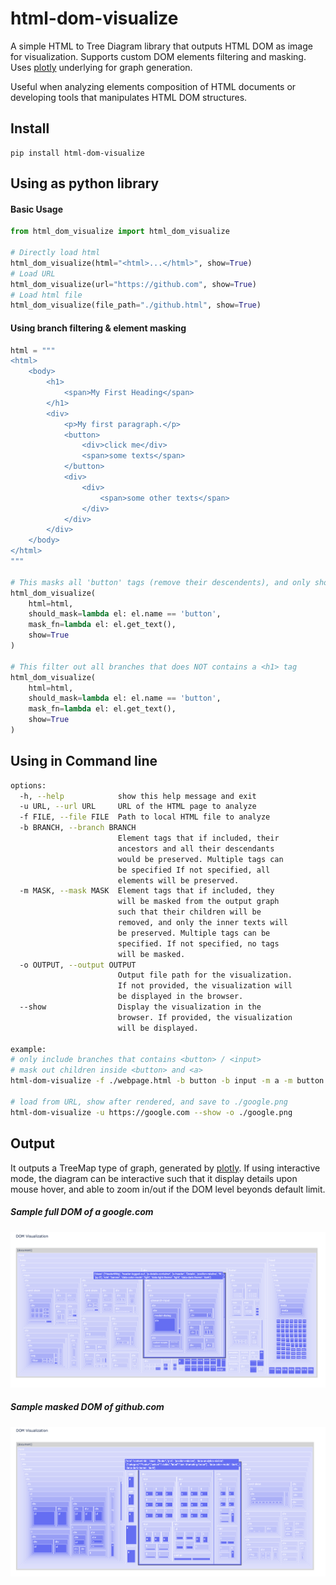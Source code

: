 # html-dom-visualize
A simple HTML to Tree Diagram library that outputs HTML DOM as image for visualization. Supports custom DOM elements filtering and masking. Uses [plotly](https://github.com/plotly/plotly.py) underlying for graph generation.

Useful when analyzing elements composition of HTML documents or developing tools that manipulates HTML DOM structures.

## Install
```
pip install html-dom-visualize
```

## Using as python library

#### Basic Usage
```python
from html_dom_visualize import html_dom_visualize

# Directly load html
html_dom_visualize(html="<html>...</html>", show=True)
# Load URL
html_dom_visualize(url="https://github.com", show=True)
# Load html file
html_dom_visualize(file_path="./github.html", show=True)
```

#### Using branch filtering & element masking
```python
html = """
<html>
    <body>
        <h1>
            <span>My First Heading</span>
        </h1>
        <div>
            <p>My first paragraph.</p>
            <button>
                <div>click me</div>
                <span>some texts</span>
            </button>
            <div>
                <div>
                    <span>some other texts</span>
                </div>
            </div>
        </div>
    </body>
</html>
"""

# This masks all 'button' tags (remove their descendents), and only show the inner texts in the visualization.
html_dom_visualize(
    html=html,
    should_mask=lambda el: el.name == 'button', 
    mask_fn=lambda el: el.get_text(),
    show=True
)

# This filter out all branches that does NOT contains a <h1> tag
html_dom_visualize(
    html=html,
    should_mask=lambda el: el.name == 'button', 
    mask_fn=lambda el: el.get_text(),
    show=True
)
```

## Using in Command line
```sh
options:
  -h, --help            show this help message and exit
  -u URL, --url URL     URL of the HTML page to analyze
  -f FILE, --file FILE  Path to local HTML file to analyze
  -b BRANCH, --branch BRANCH
                        Element tags that if included, their
                        ancestors and all their descendants
                        would be preserved. Multiple tags can
                        be specified If not specified, all
                        elements will be preserved.
  -m MASK, --mask MASK  Element tags that if included, they
                        will be masked from the output graph
                        such that their children will be
                        removed, and only the inner texts will
                        be preserved. Multiple tags can be
                        specified. If not specified, no tags
                        will be masked.
  -o OUTPUT, --output OUTPUT
                        Output file path for the visualization.
                        If not provided, the visualization will
                        be displayed in the browser.
  --show                Display the visualization in the
                        browser. If provided, the visualization
                        will be displayed.

example:
# only include branches that contains <button> / <input>
# mask out children inside <button> and <a>
html-dom-visualize -f ./webpage.html -b button -b input -m a -m button

# load from URL, show after rendered, and save to ./google.png
html-dom-visualize -u https://google.com --show -o ./google.png
```

## Output
It outputs a TreeMap type of graph, generated by [plotly](https://github.com/plotly/plotly.py). If using interactive mode, the diagram can be interactive such that it display details upon mouse hover, and able to zoom in/out if the DOM level beyonds default limit.

##### Sample full DOM of a google.com
![](docs/full.png)

##### Sample masked DOM of github.com
![](docs/masked.png)